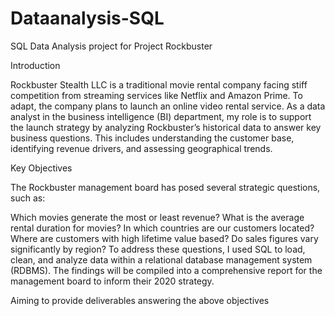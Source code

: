 # Dataanalysis-SQL
SQL Data Analysis project for Project Rockbuster

Introduction

Rockbuster Stealth LLC is a traditional movie rental company facing stiff competition from streaming services like Netflix and Amazon Prime. To adapt, the company plans to launch an online video rental service. As a data analyst in the business intelligence (BI) department, my role is to support the launch strategy by analyzing Rockbuster’s historical data to answer key business questions. This includes understanding the customer base, identifying revenue drivers, and assessing geographical trends.

Key Objectives

The Rockbuster management board has posed several strategic questions, such as:

Which movies generate the most or least revenue?
What is the average rental duration for movies?
In which countries are our customers located?
Where are customers with high lifetime value based?
Do sales figures vary significantly by region?
To address these questions, I used SQL to load, clean, and analyze data within a relational database management system (RDBMS). The findings will be compiled into a comprehensive report for the management board to inform their 2020 strategy.

Aiming to provide deliverables answering the above objectives

